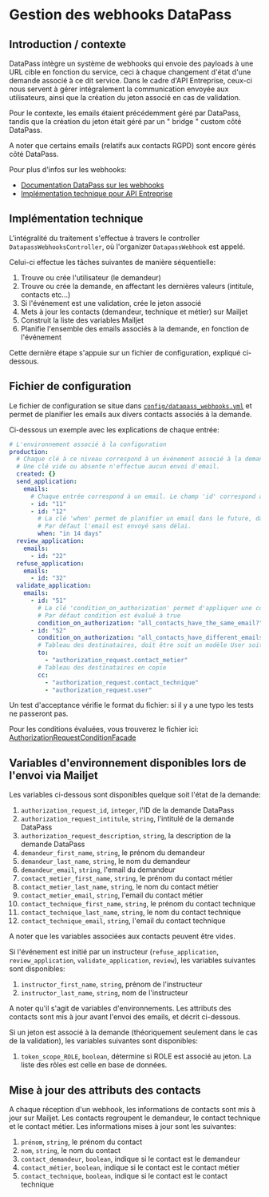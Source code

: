 # Gestion des webhooks DataPass

## Introduction / contexte

DataPass intègre un système de webhooks qui envoie des payloads à une URL cible
en fonction du service, ceci à chaque changement d'état d'une demande associé à
ce dit service. Dans le cadre d'API Entreprise, ceux-ci nous servent à gérer
intégralement la communication envoyée aux utilisateurs, ainsi que la création
du jeton associé en cas de validation.

Pour le contexte, les emails étaient précédemment géré par DataPass, tandis que
la création du jeton était géré par un " bridge " custom côté DataPass.

A noter que certains emails (relatifs aux contacts RGPD) sont encore gérés côté
DataPass.

Pour plus d'infos sur les webhooks:

- [Documentation DataPass sur les
  webhooks](https://github.com/betagouv/signup-back/blob/master/docs/webhooks.md)
- [Implémentation technique pour API
  Entreprise](https://github.com/betagouv/signup-back/blob/master/app/notifiers/api_entreprise_notifier.rb)

## Implémentation technique

L'intégralité du traitement s'effectue à travers le controller
`DatapassWebhooksController`, où l'organizer `DatapassWebhook` est appelé.

Celui-ci effectue les tâches suivantes de manière séquentielle:

1. Trouve ou crée l'utilisateur (le demandeur)
1. Trouve ou crée la demande, en affectant les dernières valeurs (intitule,
   contacts etc...)
1. Si l'événement est une validation, crée le jeton associé
1. Mets à jour les contacts (demandeur, technique et métier) sur Mailjet
1. Construit la liste des variables Mailjet
1. Planifie l'ensemble des emails associés à la demande, en fonction de
   l'événement

Cette dernière étape s'appuie sur un fichier de configuration, expliqué
ci-dessous.

## Fichier de configuration

Le fichier de configuration se situe dans
[`config/datapass_webhooks.yml`](./config/datapass_webhooks.yml) et permet de
planifier les emails aux divers contacts associés à la demande.

Ci-dessous un exemple avec les explications de chaque entrée:

```yaml
# L'environnement associé à la configuration
production:
  # Chaque clé à ce niveau correspond à un événement associé à la demande. La liste exhaustive se trouve dans la documentation DataPass
  # Une clé vide ou absente n'effectue aucun envoi d'email.
  created: {}
  send_application:
    emails:
      # Chaque entrée correspond à un email. Le champ 'id' correspond à l'ID technique d'un template transactionnel sur Mailjet, et doit être présent (il s'agit du seul champ obligatoire)
      - id: "11"
      - id: "12"
        # La clé 'when' permet de planifier un email dans le future, dans le cadre des relances. Point iportant: si la demande a changé d'état au moment de l'envoi, l'email n'est pas envoyé.
        # Par défaut l'email est envoyé sans délai.
        when: "in 14 days"
  review_application:
    emails:
      - id: "22"
  refuse_application:
    emails:
      - id: "32"
  validate_application:
    emails:
      - id: "51"
        # La clé 'condition_on_authorization' permet d'appliquer une condition sur l'envoi de l'email. Cette condition est évaluée au moment de la réception du webhook et non lors de l'envoi. Cette condition doit être une méthode définie sur la classe AuthorizationRequestConditionFacade
        # Par défaut condition est évalué à true
        condition_on_authorization: "all_contacts_have_the_same_email?"
      - id: "52"
        condition_on_authorization: "all_contacts_have_different_emails?"
        # Tableau des destinataires, doit être soit un modèle User soit un modèle Contact
        to:
          - "authorization_request.contact_metier"
        # Tableau des destinataires en copie
        cc:
          - "authorization_request.contact_technique"
          - "authorization_request.user"
```

Un test d'acceptance vérifie le format du fichier: si il y a une typo les tests
ne passeront pas.

Pour les conditions évaluées, vous trouverez le fichier ici:
[AuthorizationRequestConditionFacade](../app/lib/authorization_request_condition_facade.rb)

## Variables d'environnement disponibles lors de l'envoi via Mailjet

Les variables ci-dessous sont disponibles quelque soit l'état de la demande:

1. `authorization_request_id`, `integer`, l'ID de la demande DataPass
1. `authorization_request_intitule`, `string`, l'intitulé de la demande DataPass
1. `authorization_request_description`, `string`, la description de la demande DataPass
1. `demandeur_first_name`, `string`, le prénom du demandeur
1. `demandeur_last_name`, `string`, le nom du demandeur
1. `demandeur_email`, `string`, l'email du demandeur
1. `contact_metier_first_name`, `string`, le prénom du contact métier
1. `contact_metier_last_name`, `string`, le nom du contact métier
1. `contact_metier_email`, `string`, l'email du contact métier
1. `contact_technique_first_name`, `string`, le prénom du contact technique
1. `contact_technique_last_name`, `string`, le nom du contact technique
1. `contact_technique_email`, `string`, l'email du contact technique

A noter que les variables associées aux contacts peuvent être vides.

Si l'événement est initié par un instructeur (`refuse_application`,
`review_application`, `validate_application`, `review`), les variables suivantes
sont disponibles:

1. `instructor_first_name`, `string`, prénom de l'instructeur
1. `instructor_last_name`, `string`, nom de l'instructeur

A noter qu'il s'agit de variables d'environnements. Les attributs des contacts
sont mis à jour avant l'envoi des emails, et décrit ci-dessous.

Si un jeton est associé à la demande (théoriquement seulement dans le cas de la
validation), les variables suivantes sont disponibles:

1. `token_scope_ROLE`, `boolean`, détermine si ROLE est associé au jeton. La
   liste des rôles est celle en base de données.

## Mise à jour des attributs des contacts

A chaque réception d'un webhook, les informations de contacts sont mis à jour
sur Mailjet. Les contacts regroupent le demandeur, le contact technique et le
contact métier. Les informations mises à jour sont les suivantes:

1. `prénom`, `string`, le prénom du contact
1. `nom`, `string`, le nom du contact
1. `contact_demandeur`, `boolean`, indique si le contact est le demandeur
1. `contact_métier`, `boolean`, indique si le contact est le contact métier
1. `contact_technique`, `boolean`, indique si le contact est le contact
   technique
